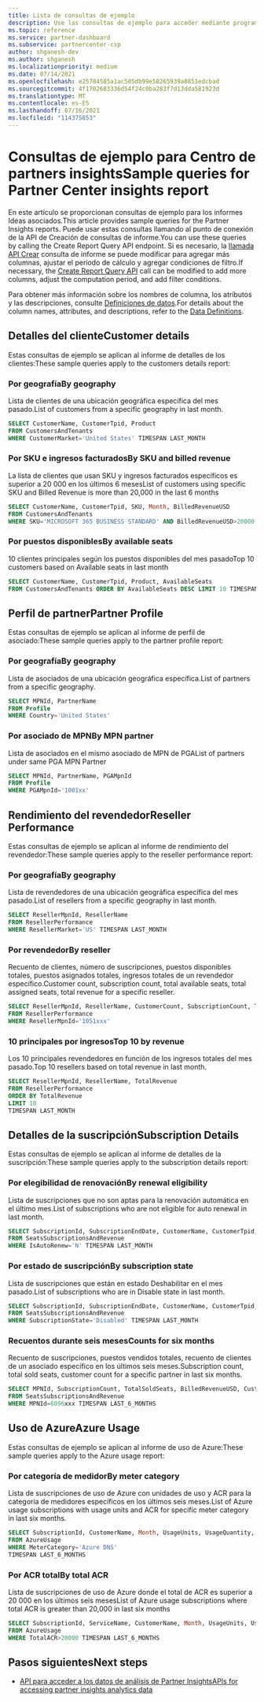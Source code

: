 ```yaml
---
title: Lista de consultas de ejemplo
description: Use las consultas de ejemplo para acceder mediante programación a los datos de análisis de Conclusiones de asociados.
ms.topic: reference
ms.service: partner-dashboard
ms.subservice: partnercenter-csp
author: shganesh-dev
ms.author: shganesh
ms.localizationpriority: medium
ms.date: 07/14/2021
ms.openlocfilehash: e25784585a1ac505db99e58265939a8851edcbad
ms.sourcegitcommit: 4f1702683336d54f24c0ba283f7d13dda581923d
ms.translationtype: MT
ms.contentlocale: es-ES
ms.lasthandoff: 07/16/2021
ms.locfileid: "114375853"
---
```

# <a name="sample-queries-for-partner-center-insights-report"></a><span data-ttu-id="f961e-103">Consultas de ejemplo para Centro de partners insights</span><span class="sxs-lookup"><span data-stu-id="f961e-103">Sample queries for Partner Center insights report</span></span>

<span data-ttu-id="f961e-104">En este artículo se proporcionan consultas de ejemplo para los informes Ideas asociados.</span><span class="sxs-lookup"><span data-stu-id="f961e-104">This article provides sample queries for the Partner Insights reports.</span></span> <span data-ttu-id="f961e-105">Puede usar estas consultas llamando al punto de conexión de la API de Creación de consultas de informe.</span><span class="sxs-lookup"><span data-stu-id="f961e-105">You can use these queries by calling the Create Report Query API endpoint.</span></span> <span data-ttu-id="f961e-106">Si es necesario, la [llamada API Crear](insights-programmatic-access-paradigm.md#create-report-query-api) consulta de informe se puede modificar para agregar más columnas, ajustar el período de cálculo y agregar condiciones de filtro.</span><span class="sxs-lookup"><span data-stu-id="f961e-106">If necessary, the [Create Report Query API](insights-programmatic-access-paradigm.md#create-report-query-api) call can be modified to add more columns, adjust the computation period, and add filter conditions.</span></span>

<span data-ttu-id="f961e-107">Para obtener más información sobre los nombres de columna, los atributos y las descripciones, consulte [Definiciones de datos](insights-data-definitions.md).</span><span class="sxs-lookup"><span data-stu-id="f961e-107">For details about the column names, attributes, and descriptions, refer to the [Data Definitions](insights-data-definitions.md).</span></span>

## <a name="customer-details"></a><span data-ttu-id="f961e-108">Detalles del cliente</span><span class="sxs-lookup"><span data-stu-id="f961e-108">Customer details</span></span>

<span data-ttu-id="f961e-109">Estas consultas de ejemplo se aplican al informe de detalles de los clientes:</span><span class="sxs-lookup"><span data-stu-id="f961e-109">These sample queries apply to the customers details report:</span></span>

### <a name="by-geography"></a><span data-ttu-id="f961e-110">Por geografía</span><span class="sxs-lookup"><span data-stu-id="f961e-110">By geography</span></span>

<span data-ttu-id="f961e-111">Lista de clientes de una ubicación geográfica específica del mes pasado.</span><span class="sxs-lookup"><span data-stu-id="f961e-111">List of customers from a specific geography in last month.</span></span>

```sql
SELECT CustomerName, CustomerTpid, Product 
FROM CustomersAndTenants 
WHERE CustomerMarket='United States' TIMESPAN LAST_MONTH
```

### <a name="by-sku-and-billed-revenue"></a><span data-ttu-id="f961e-112">Por SKU e ingresos facturados</span><span class="sxs-lookup"><span data-stu-id="f961e-112">By SKU and billed revenue</span></span>

<span data-ttu-id="f961e-113">La lista de clientes que usan SKU y ingresos facturados específicos es superior a 20 000 en los últimos 6 meses</span><span class="sxs-lookup"><span data-stu-id="f961e-113">List of customers using specific SKU and Billed Revenue is more than 20,000 in the last 6 months</span></span>

```sql
SELECT CustomerName, CustomerTpid, SKU, Month, BilledRevenueUSD 
FROM CustomersAndTenants 
WHERE SKU='MICROSOFT 365 BUSINESS STANDARD' AND BilledRevenueUSD>20000 TIMESPAN LAST_6_MONTHS
```

### <a name="by-available-seats"></a><span data-ttu-id="f961e-114">Por puestos disponibles</span><span class="sxs-lookup"><span data-stu-id="f961e-114">By available seats</span></span>

<span data-ttu-id="f961e-115">10 clientes principales según los puestos disponibles del mes pasado</span><span class="sxs-lookup"><span data-stu-id="f961e-115">Top 10 customers based on Available seats in last month</span></span>

```sql
SELECT CustomerName, CustomerTpid, Product, AvailableSeats 
FROM CustomersAndTenants ORDER BY AvailableSeats DESC LIMIT 10 TIMESPAN LAST_MONTH
```

## <a name="partner-profile"></a><span data-ttu-id="f961e-116">Perfil de partner</span><span class="sxs-lookup"><span data-stu-id="f961e-116">Partner Profile</span></span>

<span data-ttu-id="f961e-117">Estas consultas de ejemplo se aplican al informe de perfil de asociado:</span><span class="sxs-lookup"><span data-stu-id="f961e-117">These sample queries apply to the partner profile report:</span></span>

### <a name="by-geography"></a><span data-ttu-id="f961e-118">Por geografía</span><span class="sxs-lookup"><span data-stu-id="f961e-118">By geography</span></span>

<span data-ttu-id="f961e-119">Lista de asociados de una ubicación geográfica específica.</span><span class="sxs-lookup"><span data-stu-id="f961e-119">List of partners from a specific geography.</span></span>

```sql
SELECT MPNId, PartnerName 
FROM Profile 
WHERE Country='United States'
```

### <a name="by-mpn-partner"></a><span data-ttu-id="f961e-120">Por asociado de MPN</span><span class="sxs-lookup"><span data-stu-id="f961e-120">By MPN partner</span></span>

<span data-ttu-id="f961e-121">Lista de asociados en el mismo asociado de MPN de PGA</span><span class="sxs-lookup"><span data-stu-id="f961e-121">List of partners under same PGA MPN Partner</span></span>

```sql
SELECT MPNId, PartnerName, PGAMpnId 
FROM Profile 
WHERE PGAMpnId='1001xx'
```

## <a name="reseller-performance"></a><span data-ttu-id="f961e-122">Rendimiento del revendedor</span><span class="sxs-lookup"><span data-stu-id="f961e-122">Reseller Performance</span></span>

<span data-ttu-id="f961e-123">Estas consultas de ejemplo se aplican al informe de rendimiento del revendedor:</span><span class="sxs-lookup"><span data-stu-id="f961e-123">These sample queries apply to the reseller performance report:</span></span>

### <a name="by-geography"></a><span data-ttu-id="f961e-124">Por geografía</span><span class="sxs-lookup"><span data-stu-id="f961e-124">By geography</span></span>

<span data-ttu-id="f961e-125">Lista de revendedores de una ubicación geográfica específica del mes pasado.</span><span class="sxs-lookup"><span data-stu-id="f961e-125">List of resellers from a specific geography in last month.</span></span>

```sql
SELECT ResellerMpnId, ResellerName 
FROM ResellerPerformance 
WHERE ResellerMarket='US' TIMESPAN LAST_MONTH
```

### <a name="by-reseller"></a><span data-ttu-id="f961e-126">Por revendedor</span><span class="sxs-lookup"><span data-stu-id="f961e-126">By reseller</span></span>

<span data-ttu-id="f961e-127">Recuento de clientes, número de suscripciones, puestos disponibles totales, puestos asignados totales, ingresos totales de un revendedor específico.</span><span class="sxs-lookup"><span data-stu-id="f961e-127">Customer count, subscription count, total available seats, total assigned seats, total revenue for a specific reseller.</span></span>

```sql
SELECT ResellerMpnId, ResellerName, CustomerCount, SubscriptionCount, TotalAvailableSeats, TotalAssignedSeats, TotalRevenue 
FROM ResellerPerformance 
WHERE ResellerMpnId='1051xxx'
```

### <a name="top-10-by-revenue"></a><span data-ttu-id="f961e-128">10 principales por ingresos</span><span class="sxs-lookup"><span data-stu-id="f961e-128">Top 10 by revenue</span></span>

<span data-ttu-id="f961e-129">Los 10 principales revendedores en función de los ingresos totales del mes pasado.</span><span class="sxs-lookup"><span data-stu-id="f961e-129">Top 10 resellers based on total revenue in last month.</span></span>

```sql
SELECT ResellerMpnId, ResellerName, TotalRevenue 
FROM ResellerPerformance 
ORDER BY TotalRevenue 
LIMIT 10 
TIMESPAN LAST_MONTH
```

## <a name="subscription-details"></a><span data-ttu-id="f961e-130">Detalles de la suscripción</span><span class="sxs-lookup"><span data-stu-id="f961e-130">Subscription Details</span></span>

<span data-ttu-id="f961e-131">Estas consultas de ejemplo se aplican al informe de detalles de la suscripción:</span><span class="sxs-lookup"><span data-stu-id="f961e-131">These sample queries apply to the subscription details report:</span></span>

### <a name="by-renewal-eligibility"></a><span data-ttu-id="f961e-132">Por elegibilidad de renovación</span><span class="sxs-lookup"><span data-stu-id="f961e-132">By renewal eligibility</span></span>

<span data-ttu-id="f961e-133">Lista de suscripciones que no son aptas para la renovación automática en el último mes.</span><span class="sxs-lookup"><span data-stu-id="f961e-133">List of subscriptions who are not eligible for auto renewal in last month.</span></span>

```sql
SELECT SubscriptionId, SubscriptionEndDate, CustomerName, CustomerTpid, Product 
FROM SeatsSubscriptionsAndRevenue 
WHERE IsAutoRenew='N' TIMESPAN LAST_MONTH
```

### <a name="by-subscription-state"></a><span data-ttu-id="f961e-134">Por estado de suscripción</span><span class="sxs-lookup"><span data-stu-id="f961e-134">By subscription state</span></span>

<span data-ttu-id="f961e-135">Lista de suscripciones que están en estado Deshabilitar en el mes pasado.</span><span class="sxs-lookup"><span data-stu-id="f961e-135">List of subscriptions who are in Disable state in last month.</span></span>

```sql
SELECT SubscriptionId, SubscriptionEndDate, CustomerName, CustomerTpid, Product 
FROM SeatsSubscriptionsAndRevenue 
WHERE SubscriptionState='Disabled' TIMESPAN LAST_MONTH
```

### <a name="counts-for-six-months"></a><span data-ttu-id="f961e-136">Recuentos durante seis meses</span><span class="sxs-lookup"><span data-stu-id="f961e-136">Counts for six months</span></span>

<span data-ttu-id="f961e-137">Recuento de suscripciones, puestos vendidos totales, recuento de clientes de un asociado específico en los últimos seis meses.</span><span class="sxs-lookup"><span data-stu-id="f961e-137">Subscription count, total sold seats, customer count for a specific partner in last six months.</span></span>

```sql
SELECT MPNId, SubscriptionCount, TotalSoldSeats, BilledRevenueUSD, CustomerCount 
FROM SeatsSubscriptionsAndRevenue 
WHERE MPNId=6096xxx TIMESPAN LAST_6_MONTHS
```

## <a name="azure-usage"></a><span data-ttu-id="f961e-138">Uso de Azure</span><span class="sxs-lookup"><span data-stu-id="f961e-138">Azure Usage</span></span>

<span data-ttu-id="f961e-139">Estas consultas de ejemplo se aplican al informe de uso de Azure:</span><span class="sxs-lookup"><span data-stu-id="f961e-139">These sample queries apply to the Azure usage report:</span></span>

### <a name="by-meter-category"></a><span data-ttu-id="f961e-140">Por categoría de medidor</span><span class="sxs-lookup"><span data-stu-id="f961e-140">By meter category</span></span>

<span data-ttu-id="f961e-141">Lista de suscripciones de uso de Azure con unidades de uso y ACR para la categoría de medidores específicos en los últimos seis meses.</span><span class="sxs-lookup"><span data-stu-id="f961e-141">List of Azure usage subscriptions with usage units and ACR for specific meter category in last six months.</span></span>

```sql
SELECT SubscriptionId, CustomerName, Month, UsageUnits, UsageQuantity, TotalACR 
FROM AzureUsage 
WHERE MeterCategory='Azure DNS' 
TIMESPAN LAST_6_MONTHS
```

### <a name="by-total-acr"></a><span data-ttu-id="f961e-142">Por ACR total</span><span class="sxs-lookup"><span data-stu-id="f961e-142">By total ACR</span></span>

<span data-ttu-id="f961e-143">Lista de suscripciones de uso de Azure donde el total de ACR es superior a 20 000 en los últimos seis meses</span><span class="sxs-lookup"><span data-stu-id="f961e-143">List of Azure usage subscriptions where total ACR is greater than 20,000 in last six months</span></span>

```sql
SELECT SubscriptionId, ServiceName, CustomerName, Month, UsageUnits, UsageQuantity, TotalACR 
FROM AzureUsage 
WHERE TotalACR>20000 TIMESPAN LAST_6_MONTHS
```

## <a name="next-steps"></a><span data-ttu-id="f961e-144">Pasos siguientes</span><span class="sxs-lookup"><span data-stu-id="f961e-144">Next steps</span></span>

- [<span data-ttu-id="f961e-145">API para acceder a los datos de análisis de Partner Insights</span><span class="sxs-lookup"><span data-stu-id="f961e-145">APIs for accessing partner insights analytics data</span></span>](insights-programmatic-analytics-available-api.md)